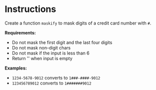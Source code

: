 # Instructions

Create a function `maskify` to mask digits of a credit card number with `#`.

**Requirements:**

- Do not mask the first digit and the last four digits
- Do not mask non-digit chars
- Do not mask if the input is less than 6
- Return '' when input is empty

**Examples:**

- `1234-5678-9012` converts to `1###-####-9012`
- `123456789012` converts to `1#######9012`
